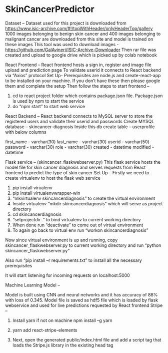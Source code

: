 # SkinCancerPredictor
Dataset – 
Dataset used for this project is downloaded from https://www.isic-archive.com/#!/topWithHeader/onlyHeaderTop/gallery
1000 images belonging to benign skin cancer and 400 images belonging to malignant cancer are downloaded from this site and model is trained on these images
This tool was used to download images - https://github.com/GalAvineri/ISIC-Archive-Downloader
Then rar file was created and upload to google drive which is picked up by colab notebook

React Frontend – 
React frontend hosts a sign in, register and image file upload and prediction page
To validate userid it connects to React backend via “Axios” protocol
Set Up-
Prerequisites are node.js and create-react-app to be installed on your machine. If you don’t have these then please google them and complete the setup
Then follow the steps to start frontend –
1)	cd to react project folder which contains package.json file. Package.json is used by npm to start the service
2)	do “npm start” to start web service

React Backend – 
React backend connects to MySQL server to store the registered users and validate their userid and passwords
Create MYSQL database – skincancer-diagnosis
Inside this db create table – userprofile with below columns
 
 first_name - varchar(30)
 last_name - varchar(30)
 userid - varchar(50)
 password - varchar(30)
 role - varchar(30)
 created - datetime
 modified - datetime
 
Flask service – (skincancer_flaskwebserver.py)
This flask service hosts the model file for skin cancer diagnosis and serves requests from React frontend to predict the type of skin cancer
Set Up –
Firstly we need to create virtualenv to host the flask web service
1)	pip install virualenv
2)	pip install virtualenvwrapper-win
3)	“mkvirtualenv skincancerdiagnosis” to create the virtual environment
4)	Inside virtualenv “mkdir skincancerdiagnosis” which will serve as project directory
5)	cd skincancerdiagnosis
6)	“setprojectdir .” to bind virtualenv to current working directory
7)	When done run “deactivate” to come out of virtual environment
8)	To again go back to virtual env run “workon skincancerdiagnosis”

Now since virtual environment is up and running, copy skincancer_flaskwebserver.py to current working directory and run “python skincancer_flaskwebserver.py”

Also run “pip install –r requirements.txt” to install all the necessary prerequisites

It will start listening for incoming requests on localhost:5000

Machine Learning Model –

Model is built using CNN and neural networks and it has accuracy of 88% with loss of 0.345. Model file is saved as hdf5 file which is loaded by flask webservice and used for live predictions requested by React frontend
Stripe – 
1)	Install yarn if not on machine
npm install –g yarn

2)	yarn add react-stripe-elements

3)	Next, open the generated public/index.html file and add a script tag that loads the Stripe.js library in the existing head tag


 

